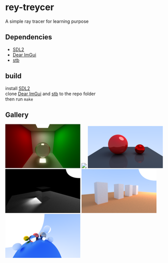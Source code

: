 # rey-treycer

A simple ray tracer for learning purpose
## Dependencies
* [SDL2](https://www.libsdl.org/)
* [Dear ImGui](https://github.com/ocornut/imgui)
* [stb](https://github.com/nothings/stb)
## build
install [SDL2](https://www.libsdl.org/)<br>
clone [Dear ImGui](https://github.com/ocornut/imgui) and [stb](https://github.com/nothings/stb) to the repo folder<br>
then run `make`
## Gallery
<p float="left">
    <img src="res/scene-5.bmp" width=47%/>
    <img src="res/defocus-effect-2.bmp" width=47%/>
    <img src="res/scene-7.bmp" width=47%/>
    <img src="res/refraction-2.bmp" width=47%/>
    <img src="res/scene-6.bmp" width=47%/>
    <img src="res/scene-0.bmp" width=47%/>
</p>
